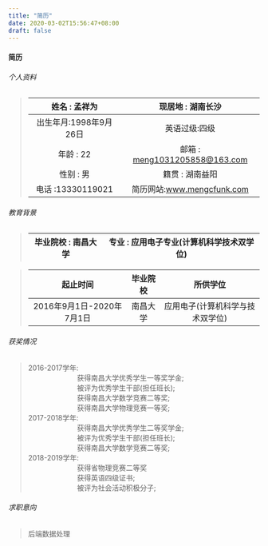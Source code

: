 ```yaml
---
title: "简历"
date: 2020-03-02T15:56:47+08:00
draft: false
---
```


#### 简历

###### 个人资料
>|姓名 : 孟祥为|现居地 : 湖南长沙|
>|:------------------------:|:-----------------------:|
>|出生年月:1998年9月26日|英语过级:四级|
>|年龄 : 22|邮箱 : meng1031205858@163.com|
>|性别 : 男|籍贯   : 湖南益阳|
>|电话 :13330119021|简历网站:<a href="www.mengcfunk.com">www.mengcfunk.com</a>|


###### 教育背景
>|毕业院校 : 南昌大学|专业 : 应用电子专业(计算机科学技术双学位)|
>|:--------------:|:---------------------------------:|

>|起止时间|毕业院校|所供学位|
>|:-:|:-:|:-:|
>|2016年9月1日-2020年7月1日|南昌大学|应用电子(计算机科学与技术双学位)|

###### 获奖情况
>2016-2017学年:  
>&emsp;&emsp;&emsp;&emsp;&emsp;&emsp;&emsp;获得南昌大学优秀学生一等奖学金;  
>&emsp;&emsp;&emsp;&emsp;&emsp;&emsp;&emsp;被评为优秀学生干部(担任班长);  
>&emsp;&emsp;&emsp;&emsp;&emsp;&emsp;&emsp;获得南昌大学数学竞赛二等奖;  
>&emsp;&emsp;&emsp;&emsp;&emsp;&emsp;&emsp;获得南昌大学物理竞赛一等奖;  
>2017-2018学年:  
>&emsp;&emsp;&emsp;&emsp;&emsp;&emsp;&emsp;获得南昌大学优秀学生二等奖学金;  
>&emsp;&emsp;&emsp;&emsp;&emsp;&emsp;&emsp;被评为优秀学生干部(担任班长);  
>&emsp;&emsp;&emsp;&emsp;&emsp;&emsp;&emsp;获得南昌大学数学竞赛二等奖;  
>2018-2019学年:  
>&emsp;&emsp;&emsp;&emsp;&emsp;&emsp;&emsp;获得省物理竞赛二等奖  
>&emsp;&emsp;&emsp;&emsp;&emsp;&emsp;&emsp;获得英语四级证书;  
>&emsp;&emsp;&emsp;&emsp;&emsp;&emsp;&emsp;被评为社会活动积极分子;  

###### 求职意向
>后端数据处理